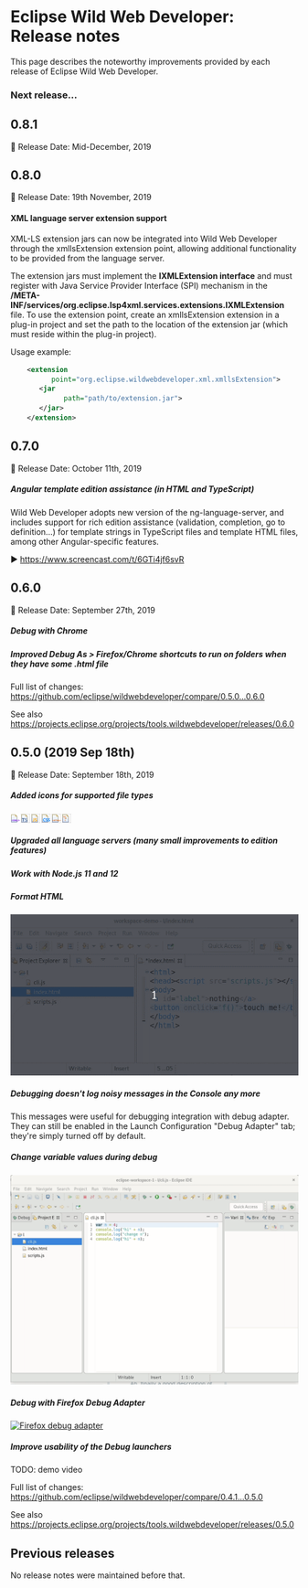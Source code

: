 # Eclipse Wild Web Developer: Release notes

This page describes the noteworthy improvements provided by each release of Eclipse Wild Web Developer.

### Next release...

## 0.8.1

📅 Release Date: Mid-December, 2019

## 0.8.0

📅 Release Date: 19th November, 2019

#### XML language server extension support

XML-LS extension jars can now be integrated into Wild Web Developer through the xmllsExtension extension point, allowing additional functionality to be provided from the language server.

The extension jars must implement the **IXMLExtension interface** and must register with Java Service Provider Interface (SPI) mechanism in the **/META-INF/services/org.eclipse.lsp4xml.services.extensions.IXMLExtension** file.
To use the extension point, create an xmllsExtension extension in a plug-in project and set the path to the location of the extension jar (which must reside within the plug-in project).

Usage example:

```xml
    <extension
          point="org.eclipse.wildwebdeveloper.xml.xmllsExtension">
       <jar
             path="path/to/extension.jar">
       </jar>
    </extension>
```

## 0.7.0

📅 Release Date: October 11th, 2019

##### Angular template edition assistance (in HTML and TypeScript)

Wild Web Developer adopts new version of the ng-language-server, and includes support for rich edition
assistance (validation, completion, go to definition...) for template strings in TypeScript files and
template HTML files, among other Angular-specific features.

▶️ https://www.screencast.com/t/6GTi4jf6svR

## 0.6.0

📅 Release Date: September 27th, 2019

##### Debug with Chrome

##### Improved Debug As > Firefox/Chrome shortcuts to run on folders when they have some .html file 

Full list of changes: https://github.com/eclipse/wildwebdeveloper/compare/0.5.0...0.6.0

See also https://projects.eclipse.org/projects/tools.wildwebdeveloper/releases/0.6.0

## 0.5.0 (2019 Sep 18th)

📅 Release Date: September 18th, 2019

##### Added icons for supported file types
![icons](artwork/editorIcons.png)
##### Upgraded all language servers (many small improvements to edition features)
##### Work with Node.js 11 and 12
##### Format HTML
![HTML Format](documentation-files/html-format.gif)
##### Debugging doesn't log noisy messages in the Console any more
This messages were useful for debugging integration with debug adapter. They can still be enabled in the Launch Configuration "Debug Adapter" tab; they're simply turned off by default.
##### Change variable values during debug
![set veriable in debug](documentation-files/setVariable.gif)
##### Debug with Firefox Debug Adapter
[![Firefox debug adapter](https://img.youtube.com/vi/4Q_-CtvsEjY/0.jpg)](https://www.youtube.com/watch?v=4Q_-CtvsEjY)
##### Improve usability of the Debug launchers
TODO: demo video


Full list of changes: https://github.com/eclipse/wildwebdeveloper/compare/0.4.1...0.5.0

See also https://projects.eclipse.org/projects/tools.wildwebdeveloper/releases/0.5.0 

## Previous releases

No release notes were maintained before that.
